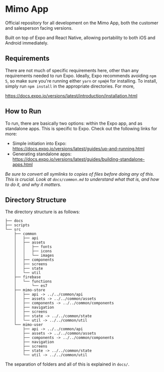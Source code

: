 # Mimo App

Official repository for all development on the Mimo App, both the customer
and salesperson facing versions.

Built on top of Expo and React Native, allowing portability to both iOS and
Android immediately.

## Requirements

There are not much of specific requirements here, other than any requirements
needed to run Expo. Ideally, Expo recommends avoiding `npm 5`, so make sure
you're running either `yarn` or `npm@4` for installing. To install, simply run
`npm install` in the appropriate directories. For more,

https://docs.expo.io/versions/latest/introduction/installation.html

## How to Run

To run, there are basically two options: within the Expo app, and as standalone
apps. This is specific to Expo. Check out the following links for more:

* Simple initiation into Expo:
https://docs.expo.io/versions/latest/guides/up-and-running.html
* Generating standalone apps:
https://docs.expo.io/versions/latest/guides/building-standalone-apps.html

*Be sure to convert all symlinks to copies of files before doing any of this.
This is crucial. Look at `docs/common.md` to understand what that is, and 
how to do it, and why it matters.*

## Directory Structure

The directory structure is as follows:

```
├── docs
├── scripts
└── src
    ├── common
    │   ├── api
    │   ├── assets
    │   │   ├── fonts
    │   │   ├── icons
    │   │   └── images
    │   ├── components
    │   ├── screens
    │   ├── state
    │   └── util
    ├── firebase
    │   └── functions
    │       └── es7
    ├── mimo-store
    │   ├── api -> ../../common/api
    │   ├── assets -> ../../common/assets
    │   ├── components -> ../../common/components
    │   ├── navigation
    │   ├── screens
    │   ├── state -> ../../common/state
    │   └── util -> ../../common/util
    └── mimo-user
        ├── api -> ../../common/api
        ├── assets -> ../../common/assets
        ├── components -> ../../common/components
        ├── navigation
        ├── screens
        ├── state -> ../../common/state
        └── util -> ../../common/util
```

The separation of folders and all of this is explained in `docs/`.
